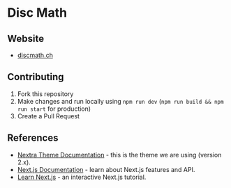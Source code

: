 # Disc Math

## Website

- [discmath.ch](https://discmath.ch)

## Contributing

1. Fork this repository
2. Make changes and run locally using `npm run dev` (`npm run build && npm run start` for production)
3. Create a Pull Request

## References

- [Nextra Theme Documentation](https://nextra.site/) - this is the theme we are using (version 2.x).
- [Next.js Documentation](https://nextjs.org/docs) - learn about Next.js features and API.
- [Learn Next.js](https://nextjs.org/learn) - an interactive Next.js tutorial.

